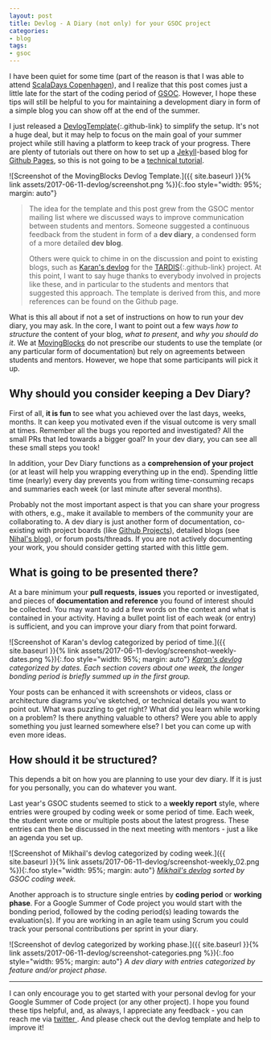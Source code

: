 ```yaml
---
layout: post
title: Devlog - A Diary (not only) for your GSOC project
categories:
- blog
tags:
- gsoc
---
```


I have been quiet for some time (part of the reason is that I was able to attend
  [ScalaDays Copenhagen]), and I realize that this post comes just a
little late for the start of the coding period of [GSOC]. However, I hope these
tips will still be helpful to you for maintaining a development diary in form
of a simple blog you can show off at the end of the summer.

I just released a [DevlogTemplate]{:.github-link} to simplify the setup. It's not a
huge deal, but it may help to focus on the main goal of your summer project
while still having a platform to keep track of your progress.
There are plenty of tutorials out there on how to set up a [Jekyll]-based blog
for [Github Pages][Jekyll as static site generator for Github Pages], so this is not going to be a [technical tutorial][static website with Jekyll and Gitub Pages].

![Screenshot of the MovingBlocks Devlog Template.]({{ site.baseurl }}{% link assets/2017-06-11-devlog/screenshot.png %}){:.foo style="width: 95%; margin: auto"}

> The idea for the template and this post grew from the GSOC mentor mailing
> list where we discussed ways to improve communication between students and
> mentors. Someone suggested a continuous feedback from the student in form
> of a **dev diary**, a condensed form of a more detailed **dev blog**.
>
> Others were quick to chime in on the discussion and point to existing blogs,
> such as [Karan's devlog] for the [TARDIS]{:.github-link} project.
> At this point, I want to say huge thanks to everybody involved in projects
> like these, and in particular to the students and mentors that suggested
> this approach.
> The template is derived from this, and more references can be found on the
> Github page.

What is this all about if not a set of instructions on how to run your dev
diary, you may ask. In the core, I want to point out a few ways _how to
structure_ the content of your blog, _what to present_, and _why you should do
it_. We at [MovingBlocks] do not prescribe our students to use the template (or
any particular form of documentation) but rely on agreements between students
and mentors. However, we hope that some participants will pick it up.

## Why should you consider keeping a Dev Diary?

First of all, **it is fun** to see what you achieved over the last days, weeks,
months. It can keep you motivated even if the visual outcome is very small at
times. Remember all the bugs you reported and investigated? All the small PRs
that led towards a bigger goal? In your dev diary, you can see all these small
steps you took!

In addition, your Dev Diary functions as a **comprehension of your project**
(or at least will help you wrapping everything up in the end). Spending little
time (nearly) every day prevents you from writing time-consuming recaps and
summaries each week (or last minute after several months).

Probably not the most important aspect is that you can share your progress with
others, e.g., make it available to members of the community your are
collaborating to. A dev diary is just another form of documentation, co-existing
with project boards (like [Github Projects]), detailed blogs (see  [Nihal's
blog][Nihal]), or forum posts/threads. If you are not actively documenting your
work, you should consider getting started with this little gem.

## What is going to be presented there?

At a bare minimum your **pull requests**, **issues** you reported or
investigated, and pieces of **documentation and reference** you found of
interest  should be collected. You may want to add a few words on the context
and what is contained in your activity. Having a bullet point list of each weak
(or entry) is sufficient, and you can improve your diary from that point
forward.

![Screenshot of Karan's devlog categorized by period of time.]({{ site.baseurl }}{% link assets/2017-06-11-devlog/screenshot-weekly-dates.png %}){:.foo style="width: 95%; margin: auto"}
_[Karan's devlog] categorized by dates. Each section covers about one week, the
longer bonding period is briefly summed up in the first group._

Your posts can be enhanced it with screenshots or videos, class or architecture diagrams you've sketched, or technical details you want to point out. What was
puzzling to get right? What did you learn while working on a problem? Is there
anything valuable to others? Were you able to apply something you just learned
somewhere else? I bet you can come up with even more ideas.

## How should it be structured?

This depends a bit on how you are planning to use your dev diary. If it is just
for you personally, you can do whatever you want.

Last year's GSOC students  seemed to stick to a **weekly report** style, where
entries were grouped by coding  week or some period of time. Each week, the
student wrote one or multiple posts about the latest progress. These entries can
then be discussed in the next meeting with mentors - just a like an agenda you
set up.

![Screenshot of Mikhail's devlog categorized by coding week.]({{ site.baseurl }}{% link assets/2017-06-11-devlog/screenshot-weekly_02.png %}){:.foo style="width: 95%; margin: auto"}
_[Mikhail's devlog] sorted by GSOC coding week._

Another approach is to structure single entries by **coding period** or **working phase**. For a Google Summer of Code project you would start with the bonding period, followed by the coding period(s) leading towards the evaluation(s). If
you are working in an agile team using Scrum you could track your personal
contributions per sprint in your diary.

![Screenshot of devlog categorized by working phase.]({{ site.baseurl }}{% link assets/2017-06-11-devlog/screenshot-categories.png %}){:.foo style="width: 95%; margin: auto"}
_A dev diary with entries categorized by feature and/or project phase._

---

I can only encourage you to get started with your personal devlog for your Google Summer of Code project (or any other project). I hope you found these tips helpful,
and, as always, I appreciate any feedback - you can reach me via
<a title="{{ site.data.theme.social.twitter }} on Twitter"  
  href="https://twitter.com/{{ site.data.theme.social.twitter }}">
  <i class="fa fa-twitter-square"></i> twitter
</a>.
And please check out the devlog template and help to improve it!

<!-- References -->

[ScalaDays Copenhagen]: http://event.scaladays.org/scaladays-cph-2017
[GSOC]: https://summerofcode.withgoogle.com
[DevlogTemplate]: https://github.com/MovingBlocks/DevlogTemplate
[Jekyll]: https://jekyllrb.com/
[Jekyll as static site generator for Github Pages]: https://help.github.com/articles/using-jekyll-as-a-static-site-generator-with-github-pages/
[static website with Jekyll and Gitub Pages]: http://programminghistorian.org/lessons/building-static-sites-with-jekyll-github-pages#
[Karan's devlog]: http://karandesai-96.github.io/devlog/
[Mikhail's devlog]: http://karandesai-96.github.io/devlog/
[TARDIS]: https://github.com/tardis-sn/tardis
[MovingBlocks]: http://terasology.org/
[Nihal]: http://nihal111.github.io/2017/05/08/GSoC-week1-2.html
[Github Projects]: https://help.github.com/articles/about-project-boards/

